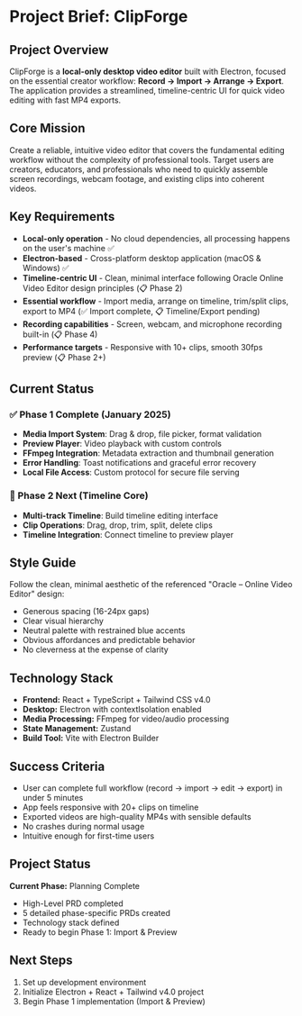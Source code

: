 # Project Brief: ClipForge

## Project Overview

ClipForge is a **local-only desktop video editor** built with Electron, focused on the essential creator workflow: **Record → Import → Arrange → Export**. The application provides a streamlined, timeline-centric UI for quick video editing with fast MP4 exports.

## Core Mission

Create a reliable, intuitive video editor that covers the fundamental editing workflow without the complexity of professional tools. Target users are creators, educators, and professionals who need to quickly assemble screen recordings, webcam footage, and existing clips into coherent videos.

## Key Requirements

- **Local-only operation** - No cloud dependencies, all processing happens on the user's machine ✅
- **Electron-based** - Cross-platform desktop application (macOS & Windows) ✅
- **Timeline-centric UI** - Clean, minimal interface following Oracle Online Video Editor design principles (📋 Phase 2)
- **Essential workflow** - Import media, arrange on timeline, trim/split clips, export to MP4 (✅ Import complete, 📋 Timeline/Export pending)
- **Recording capabilities** - Screen, webcam, and microphone recording built-in (📋 Phase 4)
- **Performance targets** - Responsive with 10+ clips, smooth 30fps preview (📋 Phase 2+)

## Current Status

### ✅ Phase 1 Complete (January 2025)
- **Media Import System**: Drag & drop, file picker, format validation
- **Preview Player**: Video playback with custom controls
- **FFmpeg Integration**: Metadata extraction and thumbnail generation
- **Error Handling**: Toast notifications and graceful error recovery
- **Local File Access**: Custom protocol for secure file serving

### 🚧 Phase 2 Next (Timeline Core)
- **Multi-track Timeline**: Build timeline editing interface
- **Clip Operations**: Drag, drop, trim, split, delete clips
- **Timeline Integration**: Connect timeline to preview player

## Style Guide

Follow the clean, minimal aesthetic of the referenced "Oracle – Online Video Editor" design:

- Generous spacing (16-24px gaps)
- Clear visual hierarchy
- Neutral palette with restrained blue accents
- Obvious affordances and predictable behavior
- No cleverness at the expense of clarity

## Technology Stack

- **Frontend:** React + TypeScript + Tailwind CSS v4.0
- **Desktop:** Electron with contextIsolation enabled
- **Media Processing:** FFmpeg for video/audio processing
- **State Management:** Zustand
- **Build Tool:** Vite with Electron Builder

## Success Criteria

- User can complete full workflow (record → import → edit → export) in under 5 minutes
- App feels responsive with 20+ clips on timeline
- Exported videos are high-quality MP4s with sensible defaults
- No crashes during normal usage
- Intuitive enough for first-time users

## Project Status

**Current Phase:** Planning Complete

- High-Level PRD completed
- 5 detailed phase-specific PRDs created
- Technology stack defined
- Ready to begin Phase 1: Import & Preview

## Next Steps

1. Set up development environment
2. Initialize Electron + React + Tailwind v4.0 project
3. Begin Phase 1 implementation (Import & Preview)
